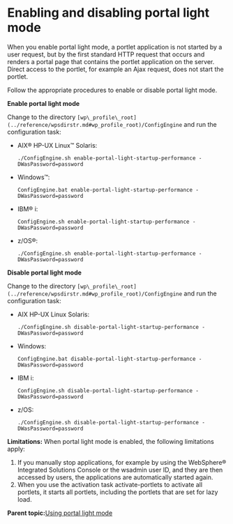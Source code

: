 # Enabling and disabling portal light mode

When you enable portal light mode, a portlet application is not started by a user request, but by the first standard HTTP request that occurs and renders a portal page that contains the portlet application on the server. Direct access to the portlet, for example an Ajax request, does not start the portlet.

Follow the appropriate procedures to enable or disable portal light mode.

**Enable portal light mode**

Change to the directory `[wp\_profile\_root](../reference/wpsdirstr.md#wp_profile_root)/ConfigEngine` and run the configuration task:

-   AIX® HP-UX Linux™ Solaris:

    ```
    ./ConfigEngine.sh enable-portal-light-startup-performance -DWasPassword=password
    ```

-   Windows™:

    ```
    ConfigEngine.bat enable-portal-light-startup-performance -DWasPassword=password
    ```

-   IBM® i:

    ```
    ConfigEngine.sh enable-portal-light-startup-performance -DWasPassword=password
    ```

-   z/OS®:

    ```
    ./ConfigEngine.sh enable-portal-light-startup-performance -DWasPassword=password
    ```


**Disable portal light mode**

Change to the directory `[wp\_profile\_root](../reference/wpsdirstr.md#wp_profile_root)/ConfigEngine` and run the configuration task:

-   AIX HP-UX Linux Solaris:

    ```
    ./ConfigEngine.sh disable-portal-light-startup-performance -DWasPassword=password
    ```

-   Windows:

    ```
    ConfigEngine.bat disable-portal-light-startup-performance -DWasPassword=password
    ```

-   IBM i:

    ```
    ConfigEngine.sh disable-portal-light-startup-performance -DWasPassword=password
    ```

-   z/OS:

    ```
    ./ConfigEngine.sh disable-portal-light-startup-performance -DWasPassword=password
    ```


**Limitations:** When portal light mode is enabled, the following limitations apply:

1.  If you manually stop applications, for example by using the WebSphere® Integrated Solutions Console or the wsadmin user ID, and they are then accessed by users, the applications are automatically started again.
2.  When you use the activation task activate-portlets to activate all portlets, it starts all portlets, including the portlets that are set for lazy load.

**Parent topic:**[Using portal light mode](../admin-system/portal_light_mode.md)

